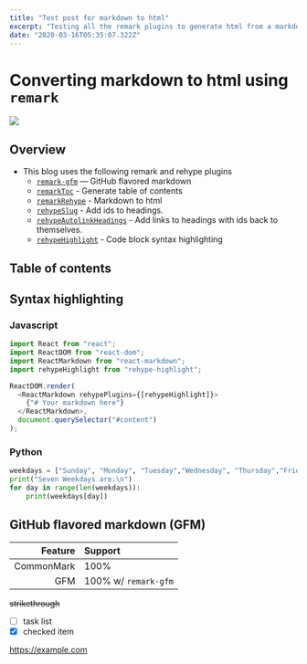 ```yaml
---
title: "Test post for markdown to html"
excerpt: "Testing all the remark plugins to generate html from a markdown file"
date: "2020-03-16T05:35:07.322Z"
---
```


# Converting markdown to html using `remark`

![](/images/sky.webp)

## Overview

- This blog uses the following remark and rehype plugins
  - [`remark-gfm`](https://github.com/remarkjs/remark-gfm) — GitHub flavored markdown
  - [`remarkToc`](https://github.com/remarkjs/remark-toc) - Generate table of contents
  - [`remarkRehype`](https://github.com/remarkjs/remark-rehype) - Markdown to html
  - [`rehypeSlug`](https://github.com/rehypejs/rehype-slug) - Add ids to headings.
  - [`rehypeAutolinkHeadings`](https://github.com/rehypejs/rehype-autolink-headings) - Add links to headings with ids back to themselves.
  - [`rehypeHighlight`](https://github.com/rehypejs/rehype-highlight) - Code block syntax highlighting

## Table of contents

## Syntax highlighting

### Javascript

```js
import React from "react";
import ReactDOM from "react-dom";
import ReactMarkdown from "react-markdown";
import rehypeHighlight from "rehype-highlight";

ReactDOM.render(
  <ReactMarkdown rehypePlugins={[rehypeHighlight]}>
    {"# Your markdown here"}
  </ReactMarkdown>,
  document.querySelector("#content")
);
```

### Python

```python
weekdays = ["Sunday", "Monday", "Tuesday","Wednesday", "Thursday","Friday", "Saturday"]
print("Seven Weekdays are:\n")
for day in range(len(weekdays)):
    print(weekdays[day])
```

## GitHub flavored markdown (GFM)

|    Feature | Support              |
| ---------: | :------------------- |
| CommonMark | 100%                 |
|        GFM | 100% w/ `remark-gfm` |

~~strikethrough~~

- [ ] task list
- [x] checked item

https://example.com
